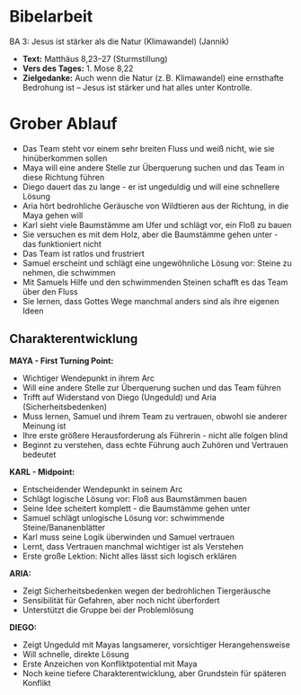 # Bibelarbeit
BA 3: Jesus ist stärker als die Natur (Klimawandel) (Jannik)
- **Text:** Matthäus 8,23–27 (Sturmstillung)
- **Vers des Tages:** 1. Mose 8,22
- **Zielgedanke:** Auch wenn die Natur (z. B. Klimawandel) eine ernsthafte Bedrohung ist – Jesus ist stärker und hat alles unter Kontrolle.

# Grober Ablauf

- Das Team steht vor einem sehr breiten Fluss und weiß nicht, wie sie hinüberkommen sollen
- Maya will eine andere Stelle zur Überquerung suchen und das Team in diese Richtung führen
- Diego dauert das zu lange - er ist ungeduldig und will eine schnellere Lösung
- Aria hört bedrohliche Geräusche von Wildtieren aus der Richtung, in die Maya gehen will
- Karl sieht viele Baumstämme am Ufer und schlägt vor, ein Floß zu bauen
- Sie versuchen es mit dem Holz, aber die Baumstämme gehen unter - das funktioniert nicht
- Das Team ist ratlos und frustriert
- Samuel erscheint und schlägt eine ungewöhnliche Lösung vor: Steine zu nehmen, die schwimmen
- Mit Samuels Hilfe und den schwimmenden Steinen schafft es das Team über den Fluss
- Sie lernen, dass Gottes Wege manchmal anders sind als ihre eigenen Ideen

## Charakterentwicklung

**MAYA - First Turning Point:**
- Wichtiger Wendepunkt in ihrem Arc
- Will eine andere Stelle zur Überquerung suchen und das Team führen
- Trifft auf Widerstand von Diego (Ungeduld) und Aria (Sicherheitsbedenken)
- Muss lernen, Samuel und ihrem Team zu vertrauen, obwohl sie anderer Meinung ist
- Ihre erste größere Herausforderung als Führerin - nicht alle folgen blind
- Beginnt zu verstehen, dass echte Führung auch Zuhören und Vertrauen bedeutet

**KARL - Midpoint:**
- Entscheidender Wendepunkt in seinem Arc
- Schlägt logische Lösung vor: Floß aus Baumstämmen bauen
- Seine Idee scheitert komplett - die Baumstämme gehen unter
- Samuel schlägt unlogische Lösung vor: schwimmende Steine/Bananenblätter
- Karl muss seine Logik überwinden und Samuel vertrauen
- Lernt, dass Vertrauen manchmal wichtiger ist als Verstehen
- Erste große Lektion: Nicht alles lässt sich logisch erklären

**ARIA:**
- Zeigt Sicherheitsbedenken wegen der bedrohlichen Tiergeräusche
- Sensibilität für Gefahren, aber noch nicht überfordert
- Unterstützt die Gruppe bei der Problemlösung

**DIEGO:**
- Zeigt Ungeduld mit Mayas langsamerer, vorsichtiger Herangehensweise
- Will schnelle, direkte Lösung
- Erste Anzeichen von Konfliktpotential mit Maya
- Noch keine tiefere Charakterentwicklung, aber Grundstein für späteren Konflikt
